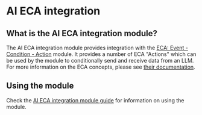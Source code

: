 # AI ECA integration
## What is the AI ECA integration module?
The AI ECA integration module provides integration with the [ECA: Event - Condition - Action](https://www.drupal.org/project/eca)
module. It provides a number of ECA "Actions" which can be used by the module to
conditionally send and receive data from an LLM. For more information on the ECA
concepts, please see [their documentation](https://ecaguide.org/).

## Using the module
Check the [AI ECA integration module guide](https://project.pages.drupalcode.org/ai/latest/modules/ai_eca/) for
information on using the module.
